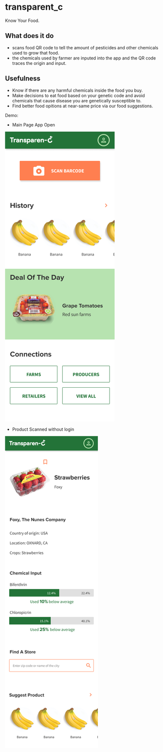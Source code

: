 # transparent_c

Know Your Food.

## What does it do
- scans food QR code to tell the amount of pesticides and other chemicals used to grow that food.
- the chemicals used by farmer are inputed into the app and the QR code traces the origin and input.

## Usefulness
- Know if there are any harmful chemicals inside the food you buy.
- Make decisions to eat food based on your genetic code and avoid chemicals that cause disease you are genetically susceptible to.
- Find better food opitions at near-same price via our food suggestions.

Demo:

- Main Page App Open

![Main Page App Open](https://github.com/sagarishere/Transparen-C/blob/master/images/demo/Transparen-C_landing.jpg)

- Product Scanned without login

![Product Scanned](https://github.com/sagarishere/Transparen-C/blob/master/images/demo/Transparen-C%20Product%20page.jpg)

